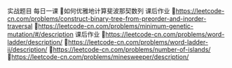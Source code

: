 


实战题目
每日一课
如何优雅地计算斐波那契数列
课后作业
https://leetcode-cn.com/problems/construct-binary-tree-from-preorder-and-inorder-traversal
https://leetcode-cn.com/problems/minimum-genetic-mutation/#/description
课后作业
https://leetcode-cn.com/problems/word-ladder/description/
https://leetcode-cn.com/problems/word-ladder-ii/description/
https://leetcode-cn.com/problems/number-of-islands/
https://leetcode-cn.com/problems/minesweeper/description/


